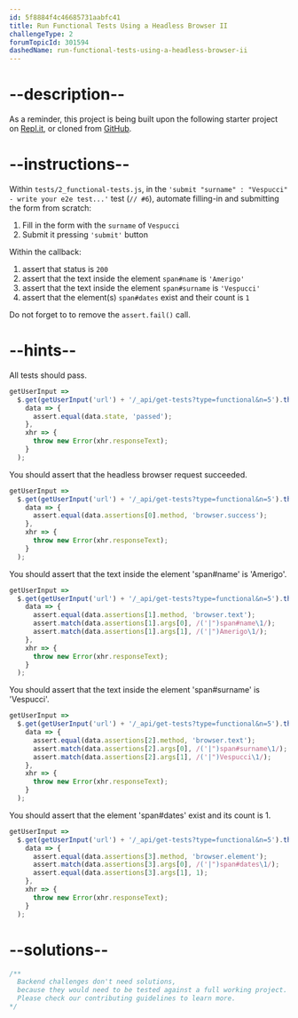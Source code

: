 ```yaml
---
id: 5f8884f4c46685731aabfc41
title: Run Functional Tests Using a Headless Browser II
challengeType: 2
forumTopicId: 301594
dashedName: run-functional-tests-using-a-headless-browser-ii
---
```


# --description--

As a reminder, this project is being built upon the following starter project on [Repl.it](https://repl.it/github/freeCodeCamp/boilerplate-mochachai), or cloned from [GitHub](https://github.com/freeCodeCamp/boilerplate-mochachai/).

# --instructions--

Within `tests/2_functional-tests.js`, in the `'submit "surname" : "Vespucci" - write your e2e test...'` test (`// #6`), automate filling-in and submitting the form from scratch:

1.  Fill in the form with the `surname` of `Vespucci`
2.  Submit it pressing `'submit'` button

Within the callback:

1.  assert that status is `200`
2.  assert that the text inside the element `span#name` is `'Amerigo'`
3.  assert that the text inside the element `span#surname` is `'Vespucci'`
4.  assert that the element(s) `span#dates` exist and their count is `1`

Do not forget to to remove the `assert.fail()` call.

# --hints--

All tests should pass.

```js
getUserInput =>
  $.get(getUserInput('url') + '/_api/get-tests?type=functional&n=5').then(
    data => {
      assert.equal(data.state, 'passed');
    },
    xhr => {
      throw new Error(xhr.responseText);
    }
  );
```

You should assert that the headless browser request succeeded.

```js
getUserInput =>
  $.get(getUserInput('url') + '/_api/get-tests?type=functional&n=5').then(
    data => {
      assert.equal(data.assertions[0].method, 'browser.success');
    },
    xhr => {
      throw new Error(xhr.responseText);
    }
  );
```

You should assert that the text inside the element 'span#name' is 'Amerigo'.

```js
getUserInput =>
  $.get(getUserInput('url') + '/_api/get-tests?type=functional&n=5').then(
    data => {
      assert.equal(data.assertions[1].method, 'browser.text');
      assert.match(data.assertions[1].args[0], /('|")span#name\1/);
      assert.match(data.assertions[1].args[1], /('|")Amerigo\1/);
    },
    xhr => {
      throw new Error(xhr.responseText);
    }
  );
```

You should assert that the text inside the element 'span#surname' is 'Vespucci'.

```js
getUserInput =>
  $.get(getUserInput('url') + '/_api/get-tests?type=functional&n=5').then(
    data => {
      assert.equal(data.assertions[2].method, 'browser.text');
      assert.match(data.assertions[2].args[0], /('|")span#surname\1/);
      assert.match(data.assertions[2].args[1], /('|")Vespucci\1/);
    },
    xhr => {
      throw new Error(xhr.responseText);
    }
  );
```

You should assert that the element 'span#dates' exist and its count is 1.

```js
getUserInput =>
  $.get(getUserInput('url') + '/_api/get-tests?type=functional&n=5').then(
    data => {
      assert.equal(data.assertions[3].method, 'browser.element');
      assert.match(data.assertions[3].args[0], /('|")span#dates\1/);
      assert.equal(data.assertions[3].args[1], 1);
    },
    xhr => {
      throw new Error(xhr.responseText);
    }
  );
```

# --solutions--

```js
/**
  Backend challenges don't need solutions, 
  because they would need to be tested against a full working project. 
  Please check our contributing guidelines to learn more.
*/
```

